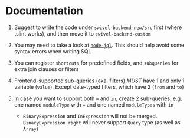 # Documentation

1. Suggest to write the code under `swivel-backend-new/src` first (where tslint works), and then move it to `swivel-backend-custom`

2. You may need to take a look at [`node-jql`](https://github.com/kennysng/node-jql). This should help avoid some syntax errors when writing SQL

3. You can register `shortcuts` for predefined fields, and `subqueries` for extra join clauses or filters

4. Frontend-supported sub-queries (aka. filters) *MUST* have 1 and only 1 variable (`value`). Except date-typed filters, which have 2 (`from` and `to`)

5. In case you want to support both `=` and `in`, create 2 sub-queries, e.g. one named `moduleType` with `=` and one named `moduleTypes` with `in`

   - `BinaryExpression` and `InExpression` will not be merged. `BinaryExpression.right` will never support `Query` type (as well as `Array`)